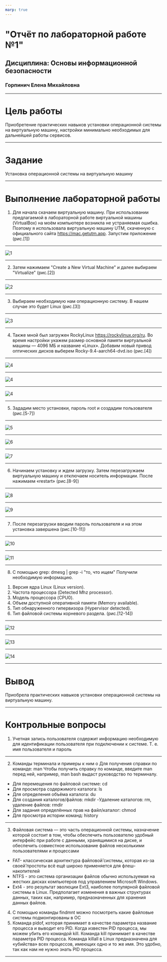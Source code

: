 ```yaml
---
marp: true
---
```


# "Отчёт по лабораторной работе №1"
## Дисциплина: Основы информационной безопасности
### Горпинич Елена Михайловна

---


# Цель работы

Приобретение практических навыков установки операционной системы на виртуальную машину, настройки минимально необходимых для дальнейшей работы сервисов. 

---

# Задание

Установка операционной системы на виртуальную машину

---

# Выполнение лабораторной работы
1)  Для начала скачаем виртуальную машину. При использовании предлагаемой в
лабораторной работе виртуальной машины (VirtualBox) на моём компьютере
возникла не устраняемая ошибка. Поэтому я использовала виртуальную машину
UTM, скаченную с официального сайта https://mac.getutm.app. Запустим приложение (рис.[1])

---
![1](1.png)


---
2)  Затем нажимаем "Create a New Virtual Machine" и далее выбираем "Virtualize" (рис.[2])

---
![2](2.png)

---
3)  Выбираем необходимую нам операционную систему. В нашем случае это будет Linux  (рис.[3])

---
![3](3.png)

---
4) Также мной был загружен RockyLinux https://rockylinux.org/ru. Во время настройки укажем размер основной памяти виртуальной
машины — 4096 МБ и название «Linux». Добавим новый привод оптических
дисков выберем Rocky-9.4-aarch64-dvd.iso (рис.[4])

---
![4](3_0.png)

---
![4](3_1.png)

---
![4](3_2.png)

---
5)  Зададим место установки, пароль root и создадим пользователя (рис.[5-7])

---
![5](5.png)

---
![6](6.png)

---
![7](7.png)

---
6)	Начинаем установку и ждем загрузку. Затем перезагружаем виртуальную машину и отключаем носитель информации. После нажимаем «restart» (рис.[8-9])

---
![8](8.png) 

---
![9](9.png)

---
7)	После перезагрузки вводим пароль пользователя и на этом установка завершена (рис.[10-11])

---
![10](10.png)

---
![11](11.png)

---
8) С помощью grep: dmesg | grep -i "то, что ищем"
Получили необходимую информацию. 
1. Версия ядра Linux (Linux version).
2. Частота процессора (Detected Mhz processor).
3. Модель процессора (CPU0).
4. Объем доступной оперативной памяти (Memory available). 
5. Тип обнаруженного гипервизора (Hypervisor detected).
6. Тип файловой системы корневого раздела.	(рис.[12-14])

---
![12](12.png)

---
![13](13.png)

---
![14](14.png) 

---
# Вывод

Приобрела практических навыков установки операционной системы на виртуальную машину.

---

# Контрольные вопросы
1) Учетная запись пользователя содержит информацию необходимую для
идентификации пользователя при подключении к системе. Т. е. имя
пользователя и пароль

---
2) Команды терминала и примеры к ним
o Для получения справки по команде: man
Чтобы получить справку по команде, введите man перед ней, например, man bash выдаст
руководство по терминалу.
- Для перемещения по файловой системе: cd
- Для просмотра содержимого каталога: ls
- Для определения объёма каталога: du
- Для создания каталогов/файлов: mkdir
-Удаление каталогов: rm, удаление файлов: rmdir
- Для задания определённых прав на файл/каталог: chmod
- Для просмотра истории команд: history

---
3) Файловая система — это часть операционной системы, назначение которой
состоит в том, чтобы обеспечить пользователю удобный интерфейс при работе с
данными, хранящимися на диске, и обеспечить совместное использование
файлов несколькими пользователями и процессами
- FAT- классическая архитектура файловой̆ системы, которая из-за своей̆
простоты всё ещё широко применяется для флеш-накопителей
-  NTFS - это система организации файлов обычно используемая на жестких
дисках компьютеров под управлением Microsoft Windows.
- Ext4 - это результат эволюции Ext3, наиболее популярной файловой системы в
Linux. Предполагает изменения в важных структурах данных, таких как,
например, предназначенных для хранения данных файлов.
4) С помощью команды findmnt можно посмотреть какие файловые системы
подмонтированы в ОС
5) Команда pidof, которая принимает в качестве параметра название процесса
и выводит его PID. Когда известен PID процесса, мы можем убить его командой
kill. Команда kill принимает в качестве параметра PID процесса. Команда
killall в Linux предназначена для «убийства» всех процессов, имеющих одно
и то же имя. Это удобно, так как нам не нужно знать PID процесса.

---